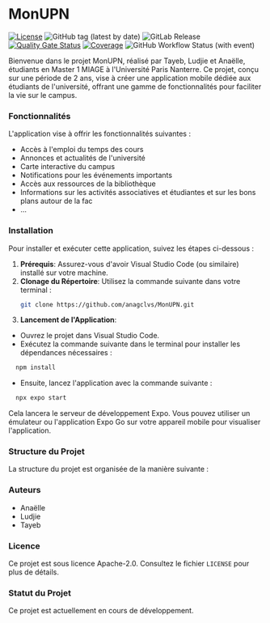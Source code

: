 # MonUPN
[![License](https://img.shields.io/badge/License-Apache%202.0-blue.svg)](https://opensource.org/licenses/Apache-2.0)
![GitHub tag (latest by date)](https://img.shields.io/github/v/tag/anagclvs/MonUPN?label=tag)
![GitLab Release](https://img.shields.io/gitlab/v/release/MonUPN)
[![Quality Gate Status](https://sonarcloud.io/api/project_badges/measure?project=anagclvs_MonUPN&metric=alert_status)](https://sonarcloud.io/summary/new_code?id=anagclvs_MonUPN)
[![Coverage](https://sonarcloud.io/api/project_badges/measure?project=anagclvs_MonUPN&metric=coverage)](https://sonarcloud.io/summary/new_code?id=anagclvs_MonUPN)
![GitHub Workflow Status (with event)](https://img.shields.io/github/actions/workflow/status/anagclvs/MonUPN/build-and-test.yml)



Bienvenue dans le projet MonUPN, réalisé par Tayeb, Ludjie et Anaëlle, étudiants en Master 1 MIAGE à l'Université Paris Nanterre. Ce projet, conçu sur une période de 2 ans, vise à créer une application mobile dédiée aux étudiants de l'université, offrant une gamme de fonctionnalités pour faciliter la vie sur le campus.

### Fonctionnalités

L'application vise à offrir les fonctionnalités suivantes :

- Accès à l'emploi du temps des cours
- Annonces et actualités de l'université
- Carte interactive du campus
- Notifications pour les événements importants
- Accès aux ressources de la bibliothèque
- Informations sur les activités associatives et étudiantes et sur les bons plans autour de la fac
- ...

### Installation

Pour installer et exécuter cette application, suivez les étapes ci-dessous :

1. **Prérequis**: Assurez-vous d'avoir Visual Studio Code (ou similaire) installé sur votre machine.
2. **Clonage du Répertoire**: Utilisez la commande suivante dans votre terminal :
   ```bash
   git clone https://github.com/anagclvs/MonUPN.git
   ```
3. **Lancement de l'Application**: 
- Ouvrez le projet dans Visual Studio Code.
- Exécutez la commande suivante dans le terminal pour installer les dépendances nécessaires :
 ```bash
   npm install
   ```
- Ensuite, lancez l'application avec la commande suivante :
 ```bash
   npx expo start
   ```
Cela lancera le serveur de développement Expo. Vous pouvez utiliser un émulateur ou l'application Expo Go sur votre appareil mobile pour visualiser l'application.

### Structure du Projet

La structure du projet est organisée de la manière suivante :

### Auteurs

- Anaëlle
- Ludjie
- Tayeb

### Licence

Ce projet est sous licence Apache-2.0. Consultez le fichier `LICENSE` pour plus de détails.

### Statut du Projet

Ce projet est actuellement en cours de développement.
